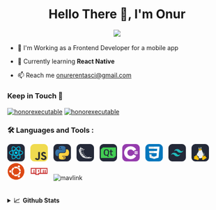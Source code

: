 <h1 align="center"><strong>Hello There 👋, I'm Onur</h1></strong>
<div align="center">
<img src="https://media.giphy.com/media/xTiIzJSKB4l7xTouE8/giphy.gif">
</div>
<div>

- 🔭 I'm Working as a Frontend Developer for a mobile app

- 💪 Currently learning <strong>React Native</strong>

- 📫 Reach me <a>onurerentasci@gmail.com</a>
</div>

### Keep in Touch 🤝
<p align="left">
<a href="https://www.linkedin.com/in/onurerentasci" target="blank"><img align="center" src="https://raw.githubusercontent.com/rahuldkjain/github-profile-readme-generator/master/src/images/icons/Social/linked-in-alt.svg" alt="honorexecutable" height="30" width="40" /></a>
<a href="https://www.instagram.com/onurerentasci/" target="blank"><img align="center" src="https://raw.githubusercontent.com/rahuldkjain/github-profile-readme-generator/master/src/images/icons/Social/instagram.svg" alt="honorexecutable" height="30" width="40" /></a>
</p>

### :hammer_and_wrench: Languages and Tools :

<div>
<div align="left">
    <img src="https://raw.githubusercontent.com/tandpfun/skill-icons/main/icons/React-Dark.svg" title="React" alt="React" width="40" height="40" style="padding-right:5px;"/>&nbsp;
    <img src="https://raw.githubusercontent.com/tandpfun/skill-icons/main/icons/JavaScript.svg" title="javascript" alt="javascript" width="40" height="40" style="padding-right:5px;"/>&nbsp;
    <img src="https://raw.githubusercontent.com/tandpfun/skill-icons/main/icons/Python-Dark.svg" title="py" alt="py" width="40" height="40" style="padding-right:5px;"/>&nbsp;
    <img src="https://raw.githubusercontent.com/tandpfun/skill-icons/main/icons/Flask-Dark.svg" title="flask" alt="flask" width="40" height="40" style="padding-right:5px;"/>&nbsp;
    <img src="https://raw.githubusercontent.com/tandpfun/skill-icons/main/icons/QT-Dark.svg" title="qt" alt="qt" width="40" height="40" style="padding-right:5px;"/>&nbsp;
    <img src="https://raw.githubusercontent.com/tandpfun/skill-icons/main/icons/CS.svg" title="CS" alt="CSharp" width="40" height="40" style="padding-right:5px;"/>&nbsp;
    <img src="https://raw.githubusercontent.com/tandpfun/skill-icons/main/icons/CSS.svg" title="css" alt="css" width="40" height="40" style="padding-right:5px;"/>&nbsp;
    <img src="https://raw.githubusercontent.com/tandpfun/skill-icons/main/icons/TailwindCSS-Dark.svg" title="tailwind" alt="tailwind" width="40" height="40" style="padding-right:5px;"/>&nbsp;
    <img src="https://raw.githubusercontent.com/tandpfun/skill-icons/main/icons/Linux-Dark.svg" title="linux" alt="linux" width="40" height="40" style="padding-right:5px;"/>&nbsp;
    <img src="https://raw.githubusercontent.com/devicons/devicon/1119b9f84c0290e0f0b38982099a2bd027a48bf1/icons/ubuntu/ubuntu-plain.svg" title="ubuntu" alt="ubuntu" width="40" height="40" style="padding-right:5px;"/>&nbsp;
    <img src="https://raw.githubusercontent.com/devicons/devicon/1119b9f84c0290e0f0b38982099a2bd027a48bf1/icons/npm/npm-original-wordmark.svg" title="npm" alt="npm" width="40" height="40" style="padding-right:5px;"/>&nbsp;
    <img src="https://avatars.githubusercontent.com/u/961247?s=200&v=4" title="mavlink" alt="mavlink" width="40" height="40" style="padding-right:5px;"/>&nbsp;
</div></div><br><br>

<details>
  <summary><b>📈&nbsp;&nbsp;Github&nbsp;Stats</b></summary>
  <br>
<div  style="display:flex; flex-direction:row; justify-content:space-between; align-items:center">

[![GitHub Streak](https://streak-stats.demolab.com?user=onurerentasci&theme=transparent&hide_border=true&border_radius=16.3&date_format=j%20M%5B%20Y%5D)](https://git.io/streak-stats)

<a href="https://github.com/anuraghazra/github-readme-stats">
  <img  align="left" src="https://github-readme-stats.vercel.app/api/top-langs/?username=onurerentasci&langs_count=4)](https://github.com/anuraghazra/github-readme-stats&theme=transparent" />
</a>

<a href="https://wakatime.com"><img src="https://wakatime.com/share/@cb0712ea-dd5d-4384-8138-b5ea986c6b56/fad4f0a6-d766-43be-b705-25e46f9feeca.png" width= "600" />
</div>
